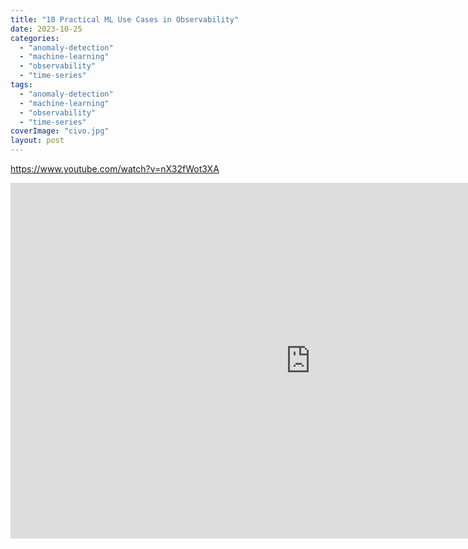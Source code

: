 ```yaml
---
title: "10 Practical ML Use Cases in Observability"
date: 2023-10-25
categories: 
  - "anomaly-detection"
  - "machine-learning"
  - "observability"
  - "time-series"
tags: 
  - "anomaly-detection"
  - "machine-learning"
  - "observability"
  - "time-series"
coverImage: "civo.jpg"
layout: post
---
```


https://www.youtube.com/watch?v=nX32fWot3XA

<iframe src="https://docs.google.com/presentation/d/e/2PACX-1vSnhtU6BlLLdK9ha0LGo98F_mYeFCy3aL9kgKexJM6a98BCfO2jSXAECqTTn-4vnwDpTTYGMDz4aa5b/embed?start=false&amp;loop=false&amp;delayms=3000" frameborder="0" width="960" height="569" allowfullscreen="true" mozallowfullscreen="true" webkitallowfullscreen="true"></iframe>
